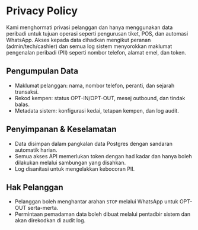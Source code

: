 # Privacy Policy

Kami menghormati privasi pelanggan dan hanya menggunakan data peribadi untuk tujuan operasi seperti pengurusan tiket, POS, dan automasi WhatsApp. Akses kepada data dihadkan mengikut peranan (admin/tech/cashier) dan semua log sistem menyorokkan maklumat pengenalan peribadi (PII) seperti nombor telefon, alamat emel, dan token.

## Pengumpulan Data
- Maklumat pelanggan: nama, nombor telefon, peranti, dan sejarah transaksi.
- Rekod kempen: status OPT-IN/OPT-OUT, mesej outbound, dan tindak balas.
- Metadata sistem: konfigurasi kedai, tetapan kempen, dan log audit.

## Penyimpanan & Keselamatan
- Data disimpan dalam pangkalan data Postgres dengan sandaran automatik harian.
- Semua akses API memerlukan token dengan had kadar dan hanya boleh dilakukan melalui sambungan yang disahkan.
- Log disanitasi untuk mengelakkan kebocoran PII.

## Hak Pelanggan
- Pelanggan boleh menghantar arahan `STOP` melalui WhatsApp untuk OPT-OUT serta-merta.
- Permintaan pemadaman data boleh dibuat melalui pentadbir sistem dan akan direkodkan di audit log.
